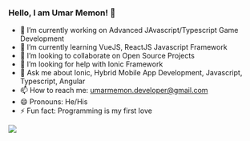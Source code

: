 ### Hello, I am Umar Memon! 👋

- 🔭 I’m currently working on Advanced JAvascript/Typescript Game Development
- 🌱 I’m currently learning VueJS, ReactJS Javascript Framework
- 👯 I’m looking to collaborate on Open Source Projects
- 🤔 I’m looking for help with Ionic Framework
- 💬 Ask me about Ionic, Hybrid Mobile App Development, Javascript, Typescript, Angular
- 📫 How to reach me: umarmemon.developer@gmail.com
- 😄 Pronouns: He/His
- ⚡ Fun fact: Programming is my first love

<img src="https://github-readme-stats.vercel.app/api?username=umarmemon1910&show_icons=true&theme=dark" />
